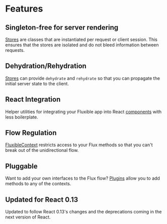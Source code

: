 # Features

## Singleton-free for server rendering

[Stores](api/stores.md) are classes that are instantiated per request or client session. This ensures that the stores are isolated and do not bleed information between requests.

## Dehydration/Rehydration

[Stores](api/stores.md) can provide `dehydrate` and `rehydrate` so that you can propagate the initial server state to the client.

## React Integration

Helper utilities for integrating your Fluxible app into React [components](api/components.md) with less boilerplate.

## Flow Regulation

[FluxibleContext](api/FluxibleContext.md) restricts access to your Flux methods so that you can't break out of the unidirectional flow.

## Pluggable

Want to add your own interfaces to the Flux flow? [Plugins](api/plugins.md) allow you to add methods to any of the contexts.

## Updated for React 0.13

Updated to follow React 0.13's changes and the deprecations coming in the next version of React.
